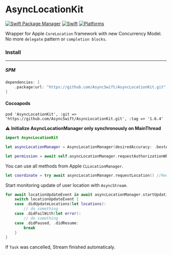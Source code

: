 # AsyncLocationKit

[![Swift Package Manager](https://img.shields.io/badge/Swift_Package_Manager-compatible-orange?style=flat)](https://img.shields.io/badge/Swift_Package_Manager-compatible-orange?style=flat)
[![Swift](https://img.shields.io/badge/Swift-5.5-orange?style=flat)](https://img.shields.io/badge/Swift-5.5-Orange?style=flat)
[![Platforms](https://img.shields.io/badge/platforms-iOS--13%20|%20macOS(beta)%20|%20watchOS--6(beta)%20|%20tvOS(beta)-orange?style=flat)](https://img.shields.io/badge/platforms-iOS--13%20|%20macOS(beta)%20|%20watchOS--6(beta)%20|%20tvOS(beta)-orange?style=flat)

Wrapper for Apple `CoreLocation` framework with new Concurrency Model. No more `delegate` pattern or `completion blocks`.

### Install
---
##### SPM
```swift
dependencies: [
    .package(url: "https://github.com/AsyncSwift/AsyncLocationKit.git", .upToNextMinor(from: "1.6.4"))
]
```

#### Cocoapods
```
pod 'AsyncLocationKit', :git => 'https://github.com/AsyncSwift/AsyncLocationKit.git', :tag => '1.6.4'
```


:warning: **Initialize AsyncLocationManager only synchronously on MainThread**

```swift
import AsyncLocationKit

let asyncLocationManager = AsyncLocationManager(desiredAccuracy: .bestAccuracy)

let permission = await self.asyncLocationManager.requestAuthorizationWhenInUse() //returns CLAuthorizationStatus
```

You can use all methods from Apple `CLLocationManager`.

```swift
let coordinate = try await asyncLocationManager.requestLocation() //Request user location once
```

Start monitoring update of user location with `AsyncStream`.

```swift
for await locationUpdateEvent in await asyncLocationManager.startUpdatingLocation() {
    switch locationUpdateEvent {
    case .didUpdateLocations(let locations):
        // do something
    case .didFailWith(let error):
        // do something
    case .didPaused, .didResume: 
        break
    }
}
```

If `Task` was cancelled, Stream finished automaticaly.
